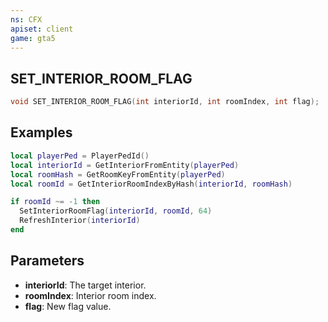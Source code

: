 ```yaml
---
ns: CFX
apiset: client
game: gta5
---
```

## SET_INTERIOR_ROOM_FLAG

```c
void SET_INTERIOR_ROOM_FLAG(int interiorId, int roomIndex, int flag);
```

## Examples

```lua
local playerPed = PlayerPedId()
local interiorId = GetInteriorFromEntity(playerPed)
local roomHash = GetRoomKeyFromEntity(playerPed)
local roomId = GetInteriorRoomIndexByHash(interiorId, roomHash)

if roomId ~= -1 then
  SetInteriorRoomFlag(interiorId, roomId, 64)
  RefreshInterior(interiorId)
end
```

## Parameters
* **interiorId**: The target interior.
* **roomIndex**: Interior room index.
* **flag**: New flag value.
